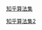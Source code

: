 [知乎算法集](https://www.zhihu.com/people/one-seventh/posts?page=5)

[知乎算法集2](https://zhuanlan.zhihu.com/p/105467597)
